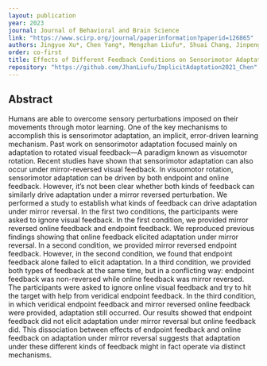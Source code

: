 ```yaml
---
layout: publication
year: 2023
journal: Journal of Behavioral and Brain Science
link: "https://www.scirp.org/journal/paperinformation?paperid=126865"
authors: Jingyue Xu*, Chen Yang*, Mengzhan Liufu*, Shuai Chang, Jinpeng Chen, Feng Lu, Alkis M. Hadjiosif, Adrian M. Haith, Xueqian Deng, Juan Chen#
order: co-first
title: Effects of Different Feedback Conditions on Sensorimotor Adaptation Revealed in a Mirror Reversal Paradigm
repository: "https://github.com/JhanLiufu/ImplicitAdaptation2021_Chen"
---
```

## Abstract 
Humans are able to overcome sensory perturbations imposed on their movements through motor learning. One of the key mechanisms to accomplish this is sensorimotor adaptation, an implicit, error-driven learning mechanism. Past work on sensorimotor adaptation focused mainly on adaptation to rotated visual feedback—A paradigm known as visuomotor rotation. Recent studies have shown that sensorimotor adaptation can also occur under mirror-reversed visual feedback. In visuomotor rotation, sensorimotor adaptation can be driven by both endpoint and online feedback. However, it’s not been clear whether both kinds of feedback can similarly drive adaptation under a mirror reversed perturbation. We performed a study to establish what kinds of feedback can drive adaptation under mirror reversal. In the first two conditions, the participants were asked to ignore visual feedback. In the first condition, we provided mirror reversed online feedback and endpoint feedback. We reproduced previous findings showing that online feedback elicited adaptation under mirror reversal. In a second condition, we provided mirror reversed endpoint feedback. However, in the second condition, we found that endpoint feedback alone failed to elicit adaptation. In a third condition, we provided both types of feedback at the same time, but in a conflicting way: endpoint feedback was non-reversed while online feedback was mirror reversed. The participants were asked to ignore online visual feedback and try to hit the target with help from veridical endpoint feedback. In the third condition, in which veridical endpoint feedback and mirror reversed online feedback were provided, adaptation still occurred. Our results showed that endpoint feedback did not elicit adaptation under mirror reversal but online feedback did. This dissociation between effects of endpoint feedback and online feedback on adaptation under mirror reversal suggests that adaptation under these different kinds of feedback might in fact operate via distinct mechanisms.